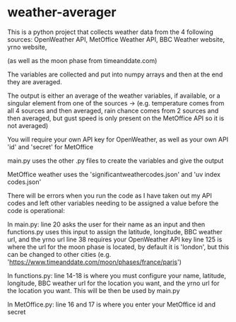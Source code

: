 # weather-averager
This is a python project that collects weather data from the 4 following sources: OpenWeather API, MetOffice Weather API, BBC Weather website, yrno website, 

(as well as the moon phase from timeanddate.com)

The variables are collected and put into numpy arrays and then at the end they are averaged.

The output is either an average of the weather variables, if available, or a singular element from one of the sources
-> (e.g. temperature comes from all 4 sources and then averaged, rain chance comes from 2 sources and then averaged,
but gust speed is only present on the MetOffice API so it is not averaged)

You will require your own API key for OpenWeather, as well as your own API 'id' and 'secret' for MetOffice

main.py uses the other .py files to create the variables and give the output

MetOffice weather uses the 'significantweathercodes.json' and 'uv index codes.json'

There will be errors when you run the code as I have taken out my API codes and left other variables needing to be assigned a value before the code is operational:

In main.py:
line 20 asks the user for their name as an input and then functions.py uses this input to assign the latitude, longitude, BBC weather url, and the yrno url
line 38 requires your OpenWeather API key
line 125 is where the url for the moon phase is located, by default it is 'london', but this can be changed to other cities (e.g. 'https://www.timeanddate.com/moon/phases/france/paris')

In functions.py:
line 14-18 is where you must configure your name, latitude, longitude, BBC weather url for the location you want, and the yrno url for the location you want. This will be then be used by main.py

In MetOffice.py:
line 16 and 17 is where you enter your MetOffice id and secret
